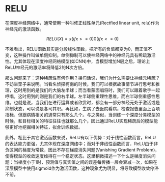 # RELU

在深度神经网络中，通常使用一种叫修正线性单元(Rectfied linear unit, relu)作为神经元的激活函数。

$$RELU(X) = x (ifx >= 0) 0 (ifx<=0)$$

不难看出，RELU函数其实是分段线性函数，把所有的负值都变为0，而正值不变，这种操作叫做单侧抑制。单侧抑制可以使神经网络中的神经元具有稀疏激活性。尤其体现在深度神经网络模型(如CNN)中，当模型增加N层之后，理论上ReLU神经元的激活率将降低2的N次方倍。

那么问题来了：这种稀疏性有何作用？换句话说，我们为什么需要让神经元稀疏？不妨举栗子来说明。当看名侦探柯南的时候，我们可以根据故事情节进行思考和推理，这时用到的是我们的大脑左半球；而当看蒙面唱将时，我们可以跟着歌手一起哼唱，这时用到的则是我们的右半球。左半球侧重理性思维，而右半球侧重感性思维。也就是说，当我们在进行运算或者欣赏时，都会有一部分神经元处于激活或是抑制状态，可以说是各司其职。再比如，生病了去医院看病，检查报告里面上百项指标，但跟病情相关的通常只有那么几个。与之类似，当训练一个深度分类模型的时候，和目标相关的特征往往也就那么几个，因此通过ReLU实现稀疏后的模型能够更好地挖掘相关特征，拟合训练数据。


此外，相比于其它激活函数来说，ReLU有以下优势：对于线性函数而言，ReLU的表达能力更强，尤其体现在深度网络中；而对于非线性函数而言，ReLU由于非负区间的梯度为常数，因此不存在梯度消失问题(Vanishing Gradient Problem)，使得模型的收敛速度维持在一个稳定状态。这里稍微描述一下什么是梯度消失问题：当梯度小于1时，预测值与真实值之间的误差每传播一层会衰减一次，如果在深层模型中使用sigmoid作为激活函数，这种现象尤为明显，将导致模型收敛停滞不前。
